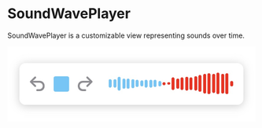 # SoundWavePlayer

SoundWavePlayer is a customizable view representing sounds over time.

![](example.jpg)
